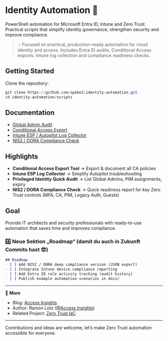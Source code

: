 # Identity Automation 🚀

PowerShell automation for Microsoft Entra ID, Intune and Zero Trust.
Practical scripts that simplify identity governance, strengthen security and improve compliance.

> 💡 Focused on practical, production-ready automation for cloud identity and access.
> Includes Entra ID audits, Conditional Access exports, Intune log collection and compliance readiness checks.

## Getting Started

Clone the repository:
```powershell
git clone https://github.com/spoke1/identity-automation.git
cd identity-automation/scripts
```

## Documentation
- [Global Admin Audit](docs/GlobalAdmins.md)
- [Conditional Access Export](docs/ConditionalAccessExport.md)
- [Intune ESP / Autopilot Log Collector](docs/IntuneESPCollector.md)
- [NIS2 / DORA Compliance Check](docs/NIS2Compliance.md)

## Highlights
- **Conditional Access Export Tool** → Export & document all CA policies  
- **Intune ESP Log Collector** → Simplify Autopilot troubleshooting  
- **Privileged Identity Quick Audit** → List Global Admins, PIM assignments, expiry 
- **NIS2 / DORA Compliance Check** → Quick readiness report for key Zero Trust controls (MFA, CA, PIM, Legacy Auth, Guests)  

## Goal
Provide IT architects and security professionals with ready-to-use automation that saves time and improves compliance.  

### 4️⃣ Neue Sektion „Roadmap“ (damit du auch in Zukunft Commits hast 😎)
```markdown
## Roadmap
- [ ] Add NIS2 / DORA deep compliance version (JSON export)
- [ ] Integrate Intune device compliance reporting
- [ ] Add Entra ID role activity tracking (audit history)
- [ ] Publish example automation scenarios in docs/
```

---

📘 **More**
- Blog: [Access Insights](https://access-insights.com)
- Author: Ramón Lotz ([@Access Insights](https://linkedin.com/in/ramonlotz))
- Related Project: [Zero Trust IaC](https://github.com/spoke1/zero-trust-iac)

---

Contributions and ideas are welcome, let’s make Zero Trust automation accessible for everyone.
